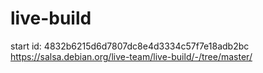 # live-build

start id: 4832b6215d6d7807dc8e4d3334c57f7e18adb2bc
https://salsa.debian.org/live-team/live-build/-/tree/master/
